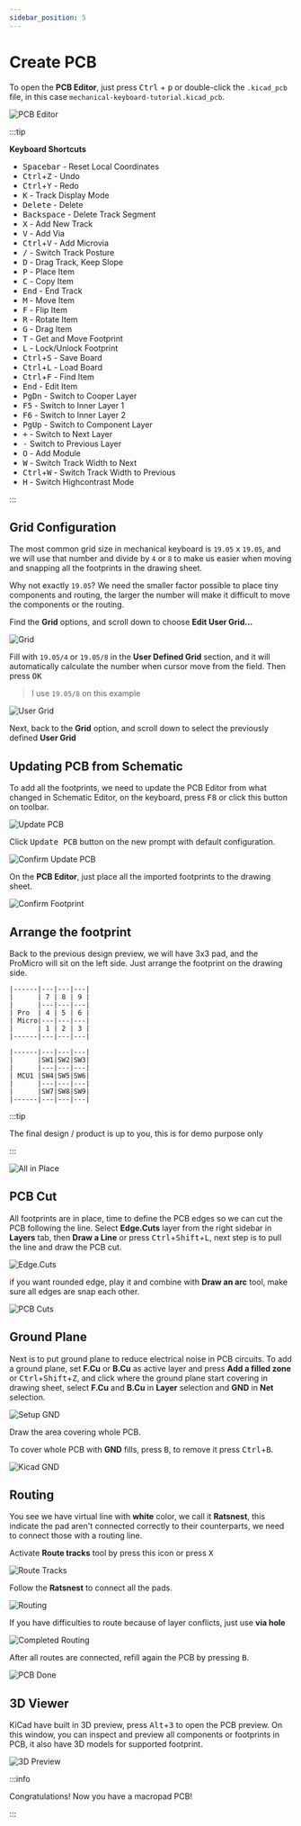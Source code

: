 ```yaml
---
sidebar_position: 5
---
```


# Create PCB

To open the **PCB Editor**, just press <kbd>Ctrl</kbd> + <kbd>p</kbd> or double-click the `.kicad_pcb` file, in this case `mechanical-keyboard-tutorial.kicad_pcb`.

![PCB Editor](./_assets/kicad-pcb-editor.png)

:::tip

**Keyboard Shortcuts**

- <kbd>Spacebar</kbd> - Reset Local Coordinates
- <kbd>Ctrl</kbd>+<kbd>Z</kbd> - Undo
- <kbd>Ctrl</kbd>+<kbd>Y</kbd> - Redo
- <kbd>K</kbd> - Track Display Mode
- <kbd>Delete</kbd> - Delete
- <kbd>Backspace</kbd> - Delete Track Segment
- <kbd>X</kbd> - Add New Track
- <kbd>V</kbd> - Add Via
- <kbd>Ctrl</kbd>+<kbd>V</kbd> - Add Microvia
- <kbd>/</kbd> - Switch Track Posture
- <kbd>D</kbd> - Drag Track, Keep Slope
- <kbd>P</kbd> - Place Item
- <kbd>C</kbd> - Copy Item
- <kbd>End</kbd> - End Track
- <kbd>M</kbd> - Move Item
- <kbd>F</kbd> - Flip Item
- <kbd>R</kbd> - Rotate Item
- <kbd>G</kbd> - Drag Item
- <kbd>T</kbd> - Get and Move Footprint
- <kbd>L</kbd> - Lock/Unlock Footprint
- <kbd>Ctrl</kbd>+<kbd>S</kbd> - Save Board
- <kbd>Ctrl</kbd>+<kbd>L</kbd> - Load Board
- <kbd>Ctrl</kbd>+<kbd>F</kbd> - Find Item
- <kbd>End</kbd> - Edit Item
- <kbd>PgDn</kbd> - Switch to Cooper Layer
- <kbd>F5</kbd> - Switch to Inner Layer 1
- <kbd>F6</kbd> - Switch to Inner Layer 2
- <kbd>PgUp</kbd> - Switch to Component Layer
- <kbd>+</kbd> - Switch to Next Layer
- <kbd>-</kbd> Switch to Previous Layer
- <kbd>O</kbd> - Add Module
- <kbd>W</kbd> - Switch Track Width to Next
- <kbd>Ctrl</kbd>+<kbd>W</kbd> - Switch Track Width to Previous
- <kbd>H</kbd> - Switch Highcontrast Mode

:::

## Grid Configuration

The most common grid size in mechanical keyboard is `19.05` x `19.05`, and we will use that number and divide by `4` or `8` to make us easier when moving and snapping all the footprints in the drawing sheet.

Why not exactly `19.05`? We need the smaller factor possible to place tiny components and routing, the larger the number will make it difficult to move the components or the routing.

Find the **Grid** options, and scroll down to choose **Edit User Grid...**

![Grid](./_assets/kicad-grid-size.png)

Fill with `19.05/4` or `19.05/8` in the **User Defined Grid** section, and it will automatically calculate the number when cursor move from the field. Then press <kbd>OK</kbd>

> I use `19.05/8` on this example

![User Grid](./_assets/kicad-user-grid.png)

Next, back to the **Grid** option, and scroll down to select the previously defined **User Grid**

## Updating PCB from Schematic

To add all the footprints, we need to update the PCB Editor from what changed in Schematic Editor, on the keyboard, press <kbd>F8</kbd> or click this button on toolbar.

![Update PCB](./_assets/kicad-update-pcb-button.png)

Click <kbd>Update PCB</kbd> button on the new prompt with default configuration.

![Confirm Update PCB](./_assets/kicad-confirm-update-pcb.png)

On the **PCB Editor**, just place all the imported footprints to the drawing sheet.

![Confirm Footprint](./_assets/kicad-place-footprints.png)

## Arrange the footprint

Back to the previous design preview, we will have 3x3 pad, and the ProMicro will sit on the left side. Just arrange the footprint on the drawing side.

```text title="Layout"
|------|---|---|---|
|      | 7 | 8 | 9 |
|      |---|---|---|
| Pro  | 4 | 5 | 6 |
| Micro|---|---|---|
|      | 1 | 2 | 3 |
|------|---|---|---|
```

```text title="Schematic Grid"
|------|---|---|---|
|      |SW1|SW2|SW3|
|      |---|---|---|
| MCU1 |SW4|SW5|SW6|
|      |---|---|---|
|      |SW7|SW8|SW9|
|------|---|---|---|
```

:::tip

The final design / product is up to you, this is for demo purpose only

:::

![All in Place](./_assets/kicad-all-in-place.png)

## PCB Cut

All footprints are in place, time to define the PCB edges so we can cut the PCB following the line. Select **Edge.Cuts** layer from the right sidebar in **Layers** tab, then **Draw a Line** or press <kbd>Ctrl</kbd>+<kbd>Shift</kbd>+<kbd>L</kbd>, next step is to pull the line and draw the PCB cut.

![Edge.Cuts](./_assets/kicad-draw-cuts.png)

if you want rounded edge, play it and combine with **Draw an arc** tool, make sure all edges are snap each other.

![PCB Cuts](./_assets/kicad-pcb-cut-done.png)

## Ground Plane

Next is to put ground plane to reduce electrical noise in PCB circuits. To add a ground plane, set **F.Cu** or **B.Cu** as active layer and press **Add a filled zone** or <kbd>Ctrl</kbd>+<kbd>Shift</kbd>+<kbd>Z</kbd>, and click where the ground plane start covering in drawing sheet, select **F.Cu** and **B.Cu** in **Layer** selection and **GND** in **Net** selection.

![Setup GND](./_assets/kicad-config-ground.png)

Draw the area covering whole PCB.

To cover whole PCB with **GND** fills, press <kbd>B</kbd>, to remove it press <kbd>Ctrl</kbd>+<kbd>B</kbd>.

![Kicad GND](./_assets/kicad-gnd.png)

## Routing

You see we have virtual line with **white** color, we call it **Ratsnest**, this indicate the pad aren't connected correctly to their counterparts, we need to connect those with a routing line.

Activate **Route tracks** tool by press this icon or press <kbd>X</kbd>

![Route Tracks](./_assets/kicad-route-tracks.png)

Follow the **Ratsnest** to connect all the pads.

![Routing](./_assets/kicad-start-routing.png)

If you have difficulties to route because of layer conflicts, just use **via hole**

![Completed Routing](./_assets/kicad-completed-routing.png)

After all routes are connected, refill again the PCB by pressing <kbd>B</kbd>.

![PCB Done](./_assets/kicad-done.png)

## 3D Viewer

KiCad have built in 3D preview, press <kbd>Alt</kbd>+<kbd>3</kbd> to open the PCB preview. On this window, you can inspect and preview all components or footprints in PCB, it also have 3D models for supported footprint.

![3D Preview](./_assets/kicad-3d-viewer.png)

:::info

Congratulations! Now you have a macropad PCB!

:::
